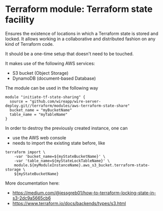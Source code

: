 Terraform module: Terraform state facility
==========================================

Ensures the existence of locations in which a Terraform state is stored and locked. It allows working in a collaborative
and distributed fashion on any kind of Terraform code.

It should be a one-time setup that doesn't need to be touched.

It makes use of the following AWS services:

* S3 bucket (Object Storage)
* DynamoDB (document-based Database)

The module can be used in the following way
```
module "initiate-tf-state-sharing" {
  source = "github.com/wireapp/wire-server-deploy.git//terraform/modules/aws-terraform-state-share"
  bucket_name = "myBucketName"
  table_name = "myTableName"
}
```

In order to destroy the previously created instance, one can

* use the AWS web console
* needs to import the existing state before, like
```
terraform import \
    -var 'bucket_name=${myStateBucketName}' \
    -var 'table_name=${myStateLockTableName}' \
    module.${myModuleInstanceName}.aws_s3_bucket.terraform-state-storage \
    ${myStateBucketName}
```

More documentation here:

* https://medium.com/@jessgreb01/how-to-terraform-locking-state-in-s3-2dc9a5665cb6
* https://www.terraform.io/docs/backends/types/s3.html
